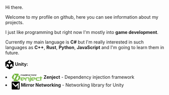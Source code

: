 Hi there.

Welcome to my profile on github, here you can see information about my projects.

I just like programming but right now I'm mostly into **game development**.

Currently my main language is **C#** but I'm really interested in such languages as **C++**, **Rust**, **Python**, **JavaScript** and I'm going to learn them in future.

<img height="30" align="center" src="assets/images/unity.svg"> **Unity:**
<div>
    <li>
        <img height="25" align="center" src="assets/images/zenject.png"> <b>Zenject</b> - Dependency injection framework
    </li>
    <li>
        <img height="25" align="center" src="assets/images/mirror.png"> <b>Mirror Networking</b> - Networking library for Unity
    </li>
</div>

<!-- * <img height="25" align="center" src="assets/images/zenject.png"> Zenject - a dependency injection framework
* <img height="25" align="center" src="assets/images/mirror.png"> Mirror Networking - networking library for Unity -->